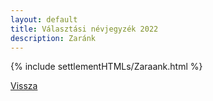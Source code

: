 ```yaml
---
layout: default
title: Választási névjegyzék 2022
description: Zaránk
---
```


{% include settlementHTMLs/Zaraank.html %}

[Vissza](./)